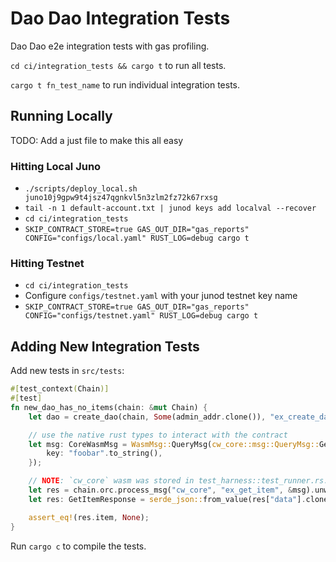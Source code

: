 # Dao Dao Integration Tests

Dao Dao e2e integration tests with gas profiling.

`cd ci/integration_tests && cargo t` to run all tests.

`cargo t fn_test_name` to run individual integration tests.

## Running Locally

TODO: Add a just file to make this all easy

### Hitting Local Juno
* `./scripts/deploy_local.sh juno10j9gpw9t4jsz47qgnkvl5n3zlm2fz72k67rxsg`
* `tail -n 1 default-account.txt | junod keys add localval --recover`
* `cd ci/integration_tests`
* `SKIP_CONTRACT_STORE=true GAS_OUT_DIR="gas_reports" CONFIG="configs/local.yaml" RUST_LOG=debug cargo t`

### Hitting Testnet
* `cd ci/integration_tests`
* Configure `configs/testnet.yaml` with your junod testnet key name
* `SKIP_CONTRACT_STORE=true GAS_OUT_DIR="gas_reports" CONFIG="configs/testnet.yaml" RUST_LOG=debug cargo t`


## Adding New Integration Tests

Add new tests in `src/tests`:
```rust
#[test_context(Chain)]
#[test]
fn new_dao_has_no_items(chain: &mut Chain) {
    let dao = create_dao(chain, Some(admin_addr.clone()), "ex_create_dao", admin_addr);

    // use the native rust types to interact with the contract
    let msg: CoreWasmMsg = WasmMsg::QueryMsg(cw_core::msg::QueryMsg::GetItem {
        key: "foobar".to_string(),
    });

    // NOTE: `cw_core` wasm was stored in test_harness::test_runner.rs:setup()
    let res = chain.orc.process_msg("cw_core", "ex_get_item", &msg).unwrap();
    let res: GetItemResponse = serde_json::from_value(res["data"].clone()).unwrap();

    assert_eq!(res.item, None);
}
```

Run `cargo c` to compile the tests.
